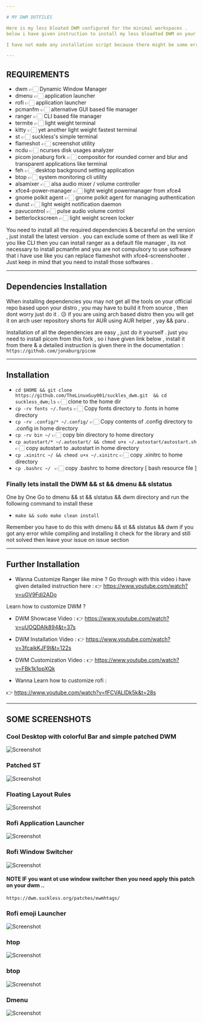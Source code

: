 ```yaml
---

# MY DWM DOTFILES

Here is my less bloated DWM configured for the minimal workspaces . 
below i have given instruction to install my less bloadted DWM on your distro . 

I have not made any installation script because there might be some erros while using this , so you need to setup all the things and configuration manually , so that you will understand how these configuration works and where to place the configuration files and what to install and what are the dependencies and required as well as used software are named below which will make your work easier 

---
```


## REQUIREMENTS	
* dwm 👉🏻 Dynamic Window Manager 
* dmenu 👉🏻 application launcher 
* rofi 👉🏻 application launcher 
* pcmanfm 👉🏻 alternative GUI based file manager 
* ranger 👉🏻 CLI based file manager 
* termite 👉🏻 light weight terminal 
* kitty 👉🏻 yet another light weight fastest terminal 
* st 👉🏻 suckless's simple terminal 
* flameshot 👉🏻 screenshot utility 
* ncdu 👉🏻 ncurses disk usages analyzer 
* picom jonaburg fork 👉🏻 compositor for rounded corner and blur and transparent applications like terminal 
* feh 👉🏻 desktop background setting application 
* btop 👉🏻 system monitoring cli utility
* alsamixer 👉🏻 alsa audio mixer / volume controller
* xfce4-power-manager 👉🏻 light weight powermanager from xfce4 
* gnome polkit agent 👉🏻 gnome polkit agent for managing authentication
* dunst 👉🏻 light weight notification daemon 
* pavucontrol 👉🏻 pulse audio volume control 
* betterlockscreen 👉🏻 light weight screen locker

You need to install all the required dependencies & becareful on the version , just install the latest version . you can exclude some of them as well like if you like CLI then you can install ranger as a default file manager , its not necessary to install pcmanfm and you are not compulsory to use software that i have use like you can replace flameshot with xfce4-screenshooter . Just keep in mind that you need to install those softwares .

---

## Dependencies Installation 

When installing dependencies you may not get all the tools on your official repo based upon your distro , you may have to build it from source , then dont worry just do it . 😥 if you are using arch based distro then you will get it on arch user repository shorts for AUR using AUR helper , yay && paru . 

Installation of all the dependencies are easy , just do it yourself . 
just you need to install picom from this fork , so i have given link below , install it from there & a detailed instruction is given there in the documentation : 
`https://github.com/jonaburg/picom`

---

## Installation 

* `cd $HOME && git clone https://github.com/TheLinuxGuy001/suckles_dwm.git  && cd suckless_dwm;ls` 👉🏻 clone to the home dir
* `cp -rv fonts ~/.fonts` 👉🏻  Copy fonts directory to .fonts in home directory
* `cp -rv .config/* ~/.config/` 👉🏻 Copy contents of .config directory to .config in home directory 
* `cp -rv bin ~/` 👉🏻 copy bin directory to home directory 
* `cp autostart/* ~/.autostart/ && chmod u+x ~/.autostart/autostart.sh` 👉🏻 copy autostart to .autostart in home directory
* `cp .xinitrc ~/ && chmod u+x ~/.xinitrc` 👉🏻 copy .xinitrc to home directory 
* `cp .bashrc ~/ ` 👉🏻 copy .bashrc to home directory [ bash resource file ]

### Finally lets install the DWM && st && dmenu && slstatus
One by One Go to dmenu && st && slstatus && dwm directory and run the following command to install these 
* `make && sudo make clean install`

Remember you have to do this with dmenu && st && slstatus && dwm 
if you got any error while compiling and installing it check for the library and still not solved then leave your issue on issue section 

---

## Further Installation 
* Wanna Customize Ranger like mine ? 
Go through with this video i have given detailed instruction here : 
👉 https://www.youtube.com/watch?v=uGV9Fdi2ADo

Learn how to customize DWM ? 
* DWM Showcase Video : 
👉 https://www.youtube.com/watch?v=uUOQDAlk894&t=37s

* DWM Installation Video : 
👉 https://www.youtube.com/watch?v=3fcaikKJF9I&t=122s

* DWM Customization Video : 
👉 https://www.youtube.com/watch?v=FBk1k1ppXQk

* Wanna Learn how to customize rofi : 

👉 https://www.youtube.com/watch?v=fFCVALIDk5k&t=28s

---

## SOME SCREENSHOTS 
### Cool Desktop with colorful Bar and simple patched DWM 
![Screenshot](Screenshots/desktop.png)

### Patched ST
![Screenshot](Screenshots/st.png)

### Floating Layout Rules 
![Screenshot](Screenshots/floating.png)

### Rofi Application Launcher 
![Screenshot](Screenshots/rofi.png)

### Rofi Window Switcher
![Screenshot](Screenshots/window-switcher.png)

#### NOTE IF you want ot use window switcher then you need apply this patch on your dwm .. 
`https://dwm.suckless.org/patches/ewmhtags/`


### Rofi emoji Launcher 
![Screenshot](Screenshots/emoji.png)

### htop
![Screenshot](Screenshots/htop.png)

### btop
![Screenshot](Screenshots/btop.png)

### Dmenu
![Screenshot](Screenshots/dmenu.png)

